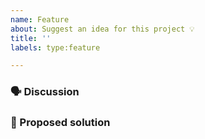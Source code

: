 ```yaml
---
name: Feature
about: Suggest an idea for this project 💡
title: ''
labels: type:feature

---
```


### 🗣 Discussion
<!-- Is your feature request related to a problem? Please describe. -->


### 🎉 Proposed solution
<!-- A clear and concise description of what you'd like to happen. -->
